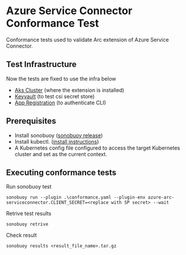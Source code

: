 # Azure Service Connector Conformance Test
Conformance tests used to validate Arc extension of Azure Service Connector.

## Test Infrastructure
Now the tests are fixed to use the infra below
- [Aks Cluster](https://ms.portal.azure.com/#@microsoft.onmicrosoft.com/resource/subscriptions/937bc588-a144-4083-8612-5f9ffbbddb14/resourceGroups/servicelinker-test-linux-group/providers/Microsoft.ContainerService/managedClusters/test-scextension-cluster/overview) (where the extension is installed)
- [Keyvault](https://ms.portal.azure.com/#@microsoft.onmicrosoft.com/resource/subscriptions/937bc588-a144-4083-8612-5f9ffbbddb14/resourceGroups/servicelinker-test-linux-group/providers/Microsoft.KeyVault/vaults/test-scextension-kv/overview) (to test csi secret store)
- [App Registration](https://ms.portal.azure.com/#view/Microsoft_AAD_RegisteredApps/ApplicationMenuBlade/~/Overview/appId/8caf986f-fbc5-4205-9a83-9f6fe1075bb9/isMSAApp~/false) (to authenticate CLI)

## Prerequisites
- Install sonobuoy ([sonobuoy release](https://github.com/vmware-tanzu/sonobuoy/releases))
- Install kubectl. ([install instructions](https://kubernetes.io/docs/tasks/tools/install-kubectl/))
- A Kubernetes config file configured to access the target Kubernetes cluster and set as the current context.

## Executing conformance tests
Run sonobuoy test
```
sonobuoy run --plugin .\conformance.yaml --plugin-env azure-arc-serviceconnector.CLIENT_SECRET=<replace with SP secret> --wait
```

Retrive test results
```
sonobuoy retrive
```

Check result
```
sonobuoy results <result_file_name>.tar.gz
```